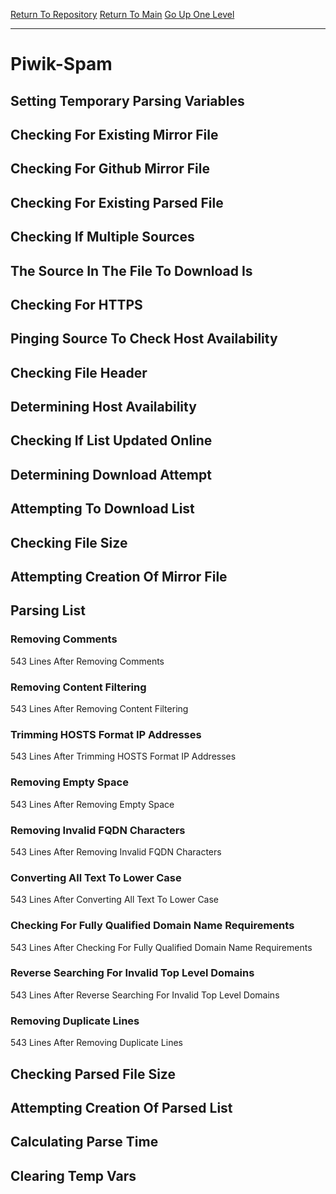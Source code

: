 [Return To Repository](https://github.com/deathbybandaid/piholeparser/)
[Return To Main](https://github.com/deathbybandaid/piholeparser/blob/master/RecentRunLogs/Mainlog.md)
[Go Up One Level](https://github.com/deathbybandaid/piholeparser/blob/master/RecentRunLogs/TopLevelScripts/30-Processing-Blacklists.md)
____________________________________
# Piwik-Spam
## Setting Temporary Parsing Variables
## Checking For Existing Mirror File
## Checking For Github Mirror File
## Checking For Existing Parsed File
## Checking If Multiple Sources
## The Source In The File To Download Is
## Checking For HTTPS
## Pinging Source To Check Host Availability
## Checking File Header
## Determining Host Availability
## Checking If List Updated Online
## Determining Download Attempt
## Attempting To Download List
## Checking File Size
## Attempting Creation Of Mirror File
## Parsing List
### Removing Comments
543 Lines After Removing Comments
### Removing Content Filtering
543 Lines After Removing Content Filtering
### Trimming HOSTS Format IP Addresses
543 Lines After Trimming HOSTS Format IP Addresses
### Removing Empty Space
543 Lines After Removing Empty Space
### Removing Invalid FQDN Characters
543 Lines After Removing Invalid FQDN Characters
### Converting All Text To Lower Case
543 Lines After Converting All Text To Lower Case
### Checking For Fully Qualified Domain Name Requirements
543 Lines After Checking For Fully Qualified Domain Name Requirements
### Reverse Searching For Invalid Top Level Domains
543 Lines After Reverse Searching For Invalid Top Level Domains
### Removing Duplicate Lines
543 Lines After Removing Duplicate Lines
## Checking Parsed File Size
## Attempting Creation Of Parsed List
## Calculating Parse Time
## Clearing Temp Vars
